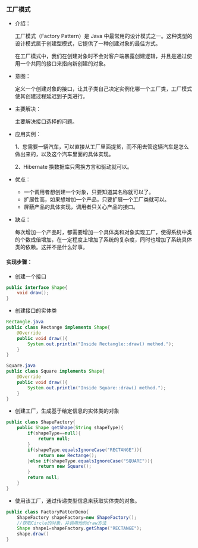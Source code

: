### 工厂模式

- 介绍：

  工厂模式（Factory Pattern）是 Java 中最常用的设计模式之一。这种类型的设计模式属于创建型模式，它提供了一种创建对象的最佳方式。

  在工厂模式中，我们在创建对象时不会对客户端暴露创建逻辑，并且是通过使用一个共同的接口来指向新创建的对象。

- 意图：

  定义一个创建对象的接口，让其子类自己决定实例化哪一个工厂类，工厂模式使其创建过程延迟到子类进行。

- 主要解决：

  主要解决接口选择的问题。

- 应用实例：

  1、您需要一辆汽车，可以直接从工厂里面提货，而不用去管这辆汽车是怎么做出来的，以及这个汽车里面的具体实现。

   2、Hibernate 换数据库只需换方言和驱动就可以。

- 优点： 

  - 一个调用者想创建一个对象，只要知道其名称就可以了。 
  - 扩展性高，如果想增加一个产品，只要扩展一个工厂类就可以。 
  - 屏蔽产品的具体实现，调用者只关心产品的接口。

- 缺点：

  每次增加一个产品时，都需要增加一个具体类和对象实现工厂，使得系统中类的个数成倍增加，在一定程度上增加了系统的复杂度，同时也增加了系统具体类的依赖。这并不是什么好事。

#### 实现步骤：

- 创建一个接口

```java
public interface Shape{
    void draw();
}
```

- 创建接口的实体类

```java
Rectangle.java
public class Rectange implements Shape{
    @Override
    public void draw(){
        System.out.println("Inside Rectangle::draw() method.");
    }
}

Square.java
public class Square implements Shape{
    @Override
    public void draw(){
        System.out.println("Inside Square::draw() method.");
    }
}
```

- 创建工厂，生成基于给定信息的实体类的对象

```java
public class ShapeFactory{
	public Shape getShape(String shapeType){
        if(shapeType==null){
            return null;
        }
        if(shapeType.equalsIgnoreCase("RECTANGE")){
            return new Rectange();
        }else if(shapeType.equalsIgnoreCase("SQUARE")){
            return new Square();
        }
        return null;
    }
}
```

- 使用该工厂，通过传递类型信息来获取实体类的对象。

```java
public class FactoryPatterDemo{
	ShapeFactory shapeFactory=new ShapeFactory();
    //获取Circle的对象，并调用他的draw方法
    Shape shape1=shapeFactory.getShape("RECTANGE");
    shape.draw()
}
```

